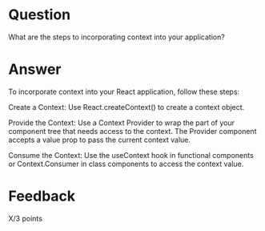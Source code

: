 # Question

What are the steps to incorporating context into your application?

# Answer
To incorporate context into your React application, follow these steps:


Create a Context:
    Use React.createContext() to create a context object.

Provide the Context:
    Use a Context Provider to wrap the part of your component tree that needs access to the context. The Provider component accepts a value prop to pass the current context value.

Consume the Context:
    Use the useContext hook in functional components or Context.Consumer in class components to access the context value.

# Feedback

X/3 points
